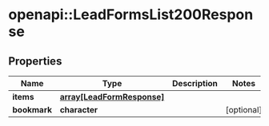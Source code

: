 # openapi::LeadFormsList200Response


## Properties
Name | Type | Description | Notes
------------ | ------------- | ------------- | -------------
**items** | [**array[LeadFormResponse]**](LeadFormResponse.md) |  | 
**bookmark** | **character** |  | [optional] 


